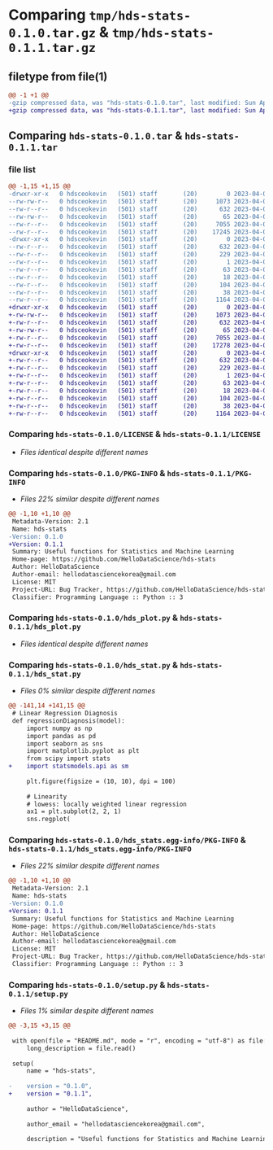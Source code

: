 # Comparing `tmp/hds-stats-0.1.0.tar.gz` & `tmp/hds-stats-0.1.1.tar.gz`

## filetype from file(1)

```diff
@@ -1 +1 @@
-gzip compressed data, was "hds-stats-0.1.0.tar", last modified: Sun Apr  9 07:39:45 2023, max compression
+gzip compressed data, was "hds-stats-0.1.1.tar", last modified: Sun Apr  9 07:59:40 2023, max compression
```

## Comparing `hds-stats-0.1.0.tar` & `hds-stats-0.1.1.tar`

### file list

```diff
@@ -1,15 +1,15 @@
-drwxr-xr-x   0 hdsceokevin   (501) staff       (20)        0 2023-04-09 07:39:45.366311 hds-stats-0.1.0/
--rw-rw-r--   0 hdsceokevin   (501) staff       (20)     1073 2023-04-09 06:26:23.000000 hds-stats-0.1.0/LICENSE
--rw-r--r--   0 hdsceokevin   (501) staff       (20)      632 2023-04-09 07:39:45.366079 hds-stats-0.1.0/PKG-INFO
--rw-rw-r--   0 hdsceokevin   (501) staff       (20)       65 2023-04-09 06:26:23.000000 hds-stats-0.1.0/README.md
--rw-r--r--   0 hdsceokevin   (501) staff       (20)     7055 2023-04-09 07:18:03.000000 hds-stats-0.1.0/hds_plot.py
--rw-r--r--   0 hdsceokevin   (501) staff       (20)    17245 2023-04-09 07:28:29.000000 hds-stats-0.1.0/hds_stat.py
-drwxr-xr-x   0 hdsceokevin   (501) staff       (20)        0 2023-04-09 07:39:45.365708 hds-stats-0.1.0/hds_stats.egg-info/
--rw-r--r--   0 hdsceokevin   (501) staff       (20)      632 2023-04-09 07:39:45.000000 hds-stats-0.1.0/hds_stats.egg-info/PKG-INFO
--rw-r--r--   0 hdsceokevin   (501) staff       (20)      229 2023-04-09 07:39:45.000000 hds-stats-0.1.0/hds_stats.egg-info/SOURCES.txt
--rw-r--r--   0 hdsceokevin   (501) staff       (20)        1 2023-04-09 07:39:45.000000 hds-stats-0.1.0/hds_stats.egg-info/dependency_links.txt
--rw-r--r--   0 hdsceokevin   (501) staff       (20)       63 2023-04-09 07:39:45.000000 hds-stats-0.1.0/hds_stats.egg-info/requires.txt
--rw-r--r--   0 hdsceokevin   (501) staff       (20)       18 2023-04-09 07:39:45.000000 hds-stats-0.1.0/hds_stats.egg-info/top_level.txt
--rw-r--r--   0 hdsceokevin   (501) staff       (20)      104 2023-04-03 08:08:53.000000 hds-stats-0.1.0/pyproject.toml
--rw-r--r--   0 hdsceokevin   (501) staff       (20)       38 2023-04-09 07:39:45.366397 hds-stats-0.1.0/setup.cfg
--rw-r--r--   0 hdsceokevin   (501) staff       (20)     1164 2023-04-09 07:34:20.000000 hds-stats-0.1.0/setup.py
+drwxr-xr-x   0 hdsceokevin   (501) staff       (20)        0 2023-04-09 07:59:40.276522 hds-stats-0.1.1/
+-rw-rw-r--   0 hdsceokevin   (501) staff       (20)     1073 2023-04-09 06:26:23.000000 hds-stats-0.1.1/LICENSE
+-rw-r--r--   0 hdsceokevin   (501) staff       (20)      632 2023-04-09 07:59:40.276242 hds-stats-0.1.1/PKG-INFO
+-rw-rw-r--   0 hdsceokevin   (501) staff       (20)       65 2023-04-09 06:26:23.000000 hds-stats-0.1.1/README.md
+-rw-r--r--   0 hdsceokevin   (501) staff       (20)     7055 2023-04-09 07:18:03.000000 hds-stats-0.1.1/hds_plot.py
+-rw-r--r--   0 hdsceokevin   (501) staff       (20)    17278 2023-04-09 07:52:15.000000 hds-stats-0.1.1/hds_stat.py
+drwxr-xr-x   0 hdsceokevin   (501) staff       (20)        0 2023-04-09 07:59:40.275800 hds-stats-0.1.1/hds_stats.egg-info/
+-rw-r--r--   0 hdsceokevin   (501) staff       (20)      632 2023-04-09 07:59:40.000000 hds-stats-0.1.1/hds_stats.egg-info/PKG-INFO
+-rw-r--r--   0 hdsceokevin   (501) staff       (20)      229 2023-04-09 07:59:40.000000 hds-stats-0.1.1/hds_stats.egg-info/SOURCES.txt
+-rw-r--r--   0 hdsceokevin   (501) staff       (20)        1 2023-04-09 07:59:40.000000 hds-stats-0.1.1/hds_stats.egg-info/dependency_links.txt
+-rw-r--r--   0 hdsceokevin   (501) staff       (20)       63 2023-04-09 07:59:40.000000 hds-stats-0.1.1/hds_stats.egg-info/requires.txt
+-rw-r--r--   0 hdsceokevin   (501) staff       (20)       18 2023-04-09 07:59:40.000000 hds-stats-0.1.1/hds_stats.egg-info/top_level.txt
+-rw-r--r--   0 hdsceokevin   (501) staff       (20)      104 2023-04-03 08:08:53.000000 hds-stats-0.1.1/pyproject.toml
+-rw-r--r--   0 hdsceokevin   (501) staff       (20)       38 2023-04-09 07:59:40.276619 hds-stats-0.1.1/setup.cfg
+-rw-r--r--   0 hdsceokevin   (501) staff       (20)     1164 2023-04-09 07:59:04.000000 hds-stats-0.1.1/setup.py
```

### Comparing `hds-stats-0.1.0/LICENSE` & `hds-stats-0.1.1/LICENSE`

 * *Files identical despite different names*

### Comparing `hds-stats-0.1.0/PKG-INFO` & `hds-stats-0.1.1/PKG-INFO`

 * *Files 22% similar despite different names*

```diff
@@ -1,10 +1,10 @@
 Metadata-Version: 2.1
 Name: hds-stats
-Version: 0.1.0
+Version: 0.1.1
 Summary: Useful functions for Statistics and Machine Learning
 Home-page: https://github.com/HelloDataScience/hds-stats
 Author: HelloDataScience
 Author-email: hellodatasciencekorea@gmail.com
 License: MIT
 Project-URL: Bug Tracker, https://github.com/HelloDataScience/hds-stats/issues
 Classifier: Programming Language :: Python :: 3
```

### Comparing `hds-stats-0.1.0/hds_plot.py` & `hds-stats-0.1.1/hds_plot.py`

 * *Files identical despite different names*

### Comparing `hds-stats-0.1.0/hds_stat.py` & `hds-stats-0.1.1/hds_stat.py`

 * *Files 0% similar despite different names*

```diff
@@ -141,14 +141,15 @@
 # Linear Regression Diagnosis
 def regressionDiagnosis(model):
     import numpy as np
     import pandas as pd
     import seaborn as sns
     import matplotlib.pyplot as plt
     from scipy import stats
+    import statsmodels.api as sm
     
     plt.figure(figsize = (10, 10), dpi = 100)
     
     # Linearity
     # lowess: locally weighted linear regression
     ax1 = plt.subplot(2, 2, 1)
     sns.regplot(
```

### Comparing `hds-stats-0.1.0/hds_stats.egg-info/PKG-INFO` & `hds-stats-0.1.1/hds_stats.egg-info/PKG-INFO`

 * *Files 22% similar despite different names*

```diff
@@ -1,10 +1,10 @@
 Metadata-Version: 2.1
 Name: hds-stats
-Version: 0.1.0
+Version: 0.1.1
 Summary: Useful functions for Statistics and Machine Learning
 Home-page: https://github.com/HelloDataScience/hds-stats
 Author: HelloDataScience
 Author-email: hellodatasciencekorea@gmail.com
 License: MIT
 Project-URL: Bug Tracker, https://github.com/HelloDataScience/hds-stats/issues
 Classifier: Programming Language :: Python :: 3
```

### Comparing `hds-stats-0.1.0/setup.py` & `hds-stats-0.1.1/setup.py`

 * *Files 1% similar despite different names*

```diff
@@ -3,15 +3,15 @@
 
 with open(file = "README.md", mode = "r", encoding = "utf-8") as file:
     long_description = file.read()
 
 setup(
     name = "hds-stats",
     
-    version = "0.1.0",
+    version = "0.1.1",
     
     author = "HelloDataScience",
     
     author_email = "hellodatasciencekorea@gmail.com",
     
     description = "Useful functions for Statistics and Machine Learning",
```

